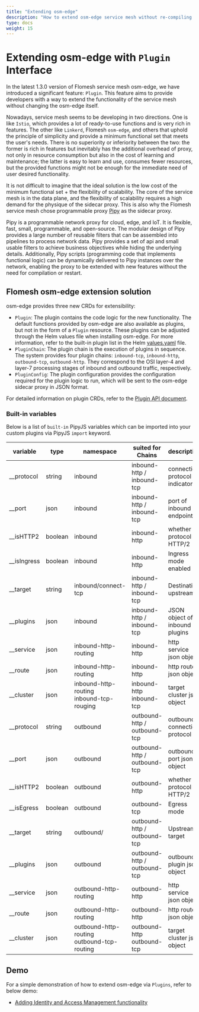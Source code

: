 ```yaml
---
title: "Extending osm-edge"
description: "How to extend osm-edge service mesh without re-compiling it"
type: docs
weight: 15
---
```


# Extending osm-edge with `Plugin` Interface

In the latest 1.3.0 version of Flomesh service mesh osm-edge, we have introduced a significant feature: `Plugin`. This feature aims to provide developers with a way to extend the functionality of the service mesh without changing the osm-edge itself.

Nowadays, service mesh seems to be developing in two directions. One is like `Istio`, which provides a lot of ready-to-use functions and is very rich in features. The other like `Linkerd`, Flomesh `osm-edge`, and others that uphold the principle of simplicity and provide a minimum functional set that meets the user's needs. There is no superiority or inferiority between the two: the former is rich in features but inevitably has the additional overhead of proxy, not only in resource consumption but also in the cost of learning and maintenance; the latter is easy to learn and use, consumes fewer resources, but the provided functions might not be enough for the immediate need of user desired functionality.

It is not difficult to imagine that the ideal solution is the low cost of the minimum functional set + the flexibility of scalability. The core of the service mesh is in the data plane, and the flexibility of scalability requires a high demand for the physique of the sidecar proxy. This is also why the Flomesh service mesh chose programmable proxy [Pipy](https://flomesh.io/pipy) as the sidecar proxy.

Pipy is a programmable network proxy for cloud, edge, and IoT. It is flexible, fast, small, programmable, and open-source. The modular design of Pipy provides a large number of reusable filters that can be assembled into pipelines to process network data. Pipy provides a set of api and small usable filters to achieve business objectives while hiding the underlying details. Additionally, Pipy scripts (programming code that implements functional logic) can be dynamically delivered to Pipy instances over the network, enabling the proxy to be extended with new features without the need for compilation or restart.

## Flomesh osm-edge extension solution

osm-edge provides three new CRDs for extensibility:

- `Plugin`: The plugin contains the code logic for the new functionality. The default functions provided by osm-edge are also available as plugins, but not in the form of a `Plugin` resource. These plugins can be adjusted through the Helm values file when installing osm-edge. For more information, refer to the built-in plugin list in the Helm [values.yaml](https://github.com/flomesh-io/osm-edge/blob/45b05bd39dc0e8d1c28460622a4be2f92abdf28f/charts/osm/values.yaml#L84) file.
- `PluginChain`: The plugin chain is the execution of plugins in sequence. The system provides four plugin chains: `inbound-tcp`, `inbound-http`, `outbound-tcp`, `outbound-http`. They correspond to the OSI layer-4 and layer-7 processing stages of inbound and outbound traffic, respectively.
- `PluginConfig`: The plugin configuration provides the configuration required for the plugin logic to run, which will be sent to the osm-edge sidecar proxy in JSON format.

For detailed information on plugin CRDs, refer to the [Plugin API document](/docs/api_reference/plugin/).

### Built-in variables

Below is a list of `built-in` PipyJS variables which can be imported into your custom plugins via PipyJS `import` keyword.

| variable        | type    | namespace                                          | suited for Chains                     | description                          |
| ----------- | ------- | --------------------------------------------- | ----------------------------- | --------------------------- |
| __protocol  | string  | inbound                                       | inbound-http / inbound-tcp    | connection protocol indicator                         |
| __port      | json    | inbound                                       | inbound-http / inbound-tcp    | port of inbound endpoint         |
| __isHTTP2   | boolean | inbound                                       | inbound-http                  | whether protocol is HTTP/2               |
| __isIngress | boolean | inbound                                       | inbound-http                  | Ingress mode enabled              |
| __target    | string  | inbound/connect-tcp                           | inbound-http / inbound-tcp    | Destination upstream                      |
| __plugins   | json    | inbound                                       | inbound-http / inbound-tcp    | JSON object of inbound plugins     |
| __service   | json    | inbound-http-routing                          | inbound-http                  | http service json object            |
| __route     | json    | inbound-http-routing                          | inbound-http                  | http route json object            |
| __cluster   | json    | inbound-http-routing<br>inbound-tcp-rouging   | inbound-http<br>inbound-tcp   | target cluster json object |
| __protocol  | string  | outbound                                      | outbound-http / outbound-tcp  | outbound connection protocol                        |
| __port      | json    | outbound                                      | outbound-http / outbound-tcp  | outbound port json object        |
| __isHTTP2   | boolean | outbound                                      | outbound-http                 | whether protocol is HTTP/2               |
| __isEgress  | boolean | outbound                                      | outbound-tcp                  | Egress mode               |
| __target    | string  | outbound/                                     | outbound-http / outbound-tcp  | Upstream target                      |
| __plugins   | json    | outbound                                      | outbound-http / outbound-tcp  | outbound plugin json object    |
| __service   | json    | outbound-http-routing                         | outbound-http                 | http service json object            |
| __route     | json    | outbound-http-routing                         | outbound-http                 | http route json object           |
| __cluster   | json    | outbound-http-routing<br>outbound-tcp-routing | outbound-http<br>outbound-tcp | target cluster json object |


## Demo

For a simple demonstration of how to extend osm-edge via `Plugins`, refer to below demo:

* [Adding Identity and Access Management functionality](/docs/demos/plugin_iam_demo)